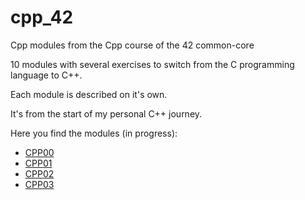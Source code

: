 # cpp_42

Cpp modules from the Cpp course of the 42 common-core

10 modules with several exercises to switch from the C programming language to C++.

Each module is described on it's own.

It's from the start of my personal C++ journey.

Here you find the modules (in progress):
- [CPP00](https://github.com/poechlauerbe/cpp_42/tree/main/cpp00)
- [CPP01](https://github.com/poechlauerbe/cpp_42/tree/main/cpp01)
- [CPP02](https://github.com/poechlauerbe/cpp_42/tree/main/cpp02)
- [CPP03](https://github.com/poechlauerbe/cpp_42/tree/main/cpp03)
